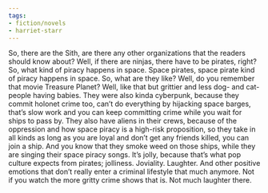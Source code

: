 ```yaml
---
tags:
- fiction/novels
- harriet-starr
---
```


So, there are the Sith, are there any other organizations that the
readers should know about? Well, if there are ninjas, there have to be
pirates, right? So, what kind of piracy happens in space. Space pirates,
space pirate kind of piracy happens in space. So, what are they like?
Well, do you remember that movie Treasure Planet? Well, like that but
grittier and less dog- and cat- people having babies. They were also
kinda cyberpunk, because they commit holonet crime too, can’t do
everything by hijacking space barges, that’s slow work and you can keep
committing crime while you wait for ships to pass by. They also have
aliens in their crews, because of the oppression and how space piracy is
a high-risk proposition, so they take in all kinds as long as you are
loyal and don’t get any friends killed, you can join a ship. And you
know that they smoke weed on those ships, while they are singing their
space piracy songs. It’s jolly, because that’s what pop culture expects
from pirates; jolliness. Joviality. Laughter. And other positive
emotions that don’t really enter a criminal lifestyle that much anymore.
Not if you watch the more gritty crime shows that is. Not much laughter
there.

